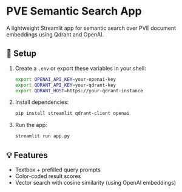 # PVE Semantic Search App

A lightweight Streamlit app for semantic search over PVE document embeddings using Qdrant and OpenAI.

## 🔧 Setup

1. Create a `.env` or export these variables in your shell:
   ```bash
   export OPENAI_API_KEY=your-openai-key
   export QDRANT_API_KEY=your-qdrant-key
   export QDRANT_HOST=https://your-qdrant-instance
   ```

2. Install dependencies:
   ```bash
   pip install streamlit qdrant-client openai
   ```

3. Run the app:
   ```bash
   streamlit run app.py
   ```

## 💡 Features

- Textbox + prefilled query prompts
- Color-coded result scores
- Vector search with cosine similarity (using OpenAI embeddings)
